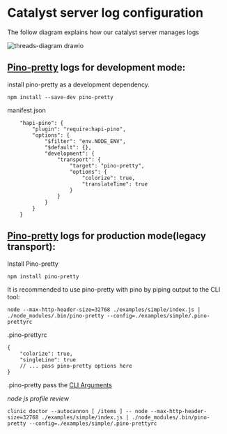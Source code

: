 # Catalyst server log configuration

The follow diagram explains how our catalyst server manages logs

![threads-diagram drawio](https://user-images.githubusercontent.com/88118994/149195822-de5d33ad-f29f-48ff-840b-ce2fb41eb08a.png)

## [Pino-pretty](https://github.com/pinojs/pino-pretty) logs for development mode:

install pino-pretty as a development dependency.

` npm install --save-dev pino-pretty `

manifest.json
```
    "hapi-pino": {
        "plugin": "require:hapi-pino",
        "options": {
            "$filter": "env.NODE_ENV",
            "$default": {},
            "development": {
                "transport": {
                    "target": "pino-pretty",
                    "options": {
                        "colorize": true,
                        "translateTime": true
                    }
                }
            }      
        }
    }
```

## [Pino-pretty](https://github.com/pinojs/pino/blob/master/docs/pretty.md) logs for production mode(legacy transport):

Install Pino-pretty

`npm install pino-pretty`

It is recommended to use pino-pretty with pino by piping output to the CLI tool:

```
node --max-http-header-size=32768 ./examples/simple/index.js | ./node_modules/.bin/pino-pretty --config=./examples/simple/.pino-prettyrc
```

.pino-prettyrc
```
{
    "colorize": true,
    "singleLine": true
    // ... pass pino-pretty options here
}
```

.pino-pretty pass the [CLI Arguments](https://github.com/pinojs/pino-pretty#cli-arguments)



_node js profile review_

```
clinic doctor --autocannon [ /items ] -- node --max-http-header-size=32768 ./examples/simple/index.js | ./node_modules/.bin/pino-pretty --config=./examples/simple/.pino-prettyrc

```


